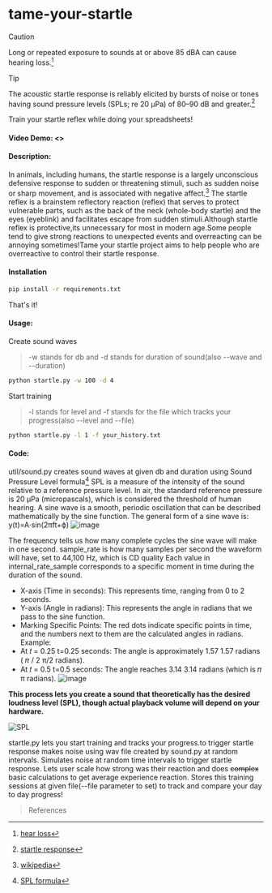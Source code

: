 # tame-your-startle
> [!CAUTION]
> Long or repeated exposure to sounds at or above 85 dBA can cause hearing loss.[^1]

> [!TIP]
> The acoustic startle response is reliably elicited by bursts of noise or tones having sound pressure levels (SPLs; re 20 μPa) of 80–90 dB and greater.[^2]

Train your startle reflex while doing your spreadsheets!
#### Video Demo: <>
#### Description:
In animals, including humans, the startle response is a largely unconscious defensive response to sudden or threatening stimuli, such as sudden noise or sharp movement, and is associated with negative affect.[^3] The startle reflex is a brainstem reflectory reaction (reflex) that serves to protect vulnerable parts, such as the back of the neck (whole-body startle) and the eyes (eyeblink) and facilitates escape from sudden stimuli.Although startle reflex is protective,its unnecessary for most in modern age.Some people tend to give strong reactions to unexpected events and overreacting can be annoying sometimes!Tame your startle project aims to help people who are overreactive to control their startle response.
#### Installation
```bash
pip install -r requirements.txt
```
That's it!

#### Usage:
Create sound waves
> -w stands for db and -d stands for duration of sound(also --wave and --duration)
```bash
python startle.py -w 100 -d 4
```
Start training
> -l stands for level and -f stands for the file which tracks your progress(also --level and --file)
```bash
python startle.py -l 1 -f your_history.txt
```
#### Code:
util/sound.py creates sound waves at given db and duration using Sound Pressure Level formula[^4]
SPL is a measure of the intensity of the sound relative to a reference pressure level. In air, the standard reference pressure is 20 µPa (micropascals), which is considered the threshold of human hearing.
A sine wave is a smooth, periodic oscillation that can be described mathematically by the sine function. The general form of a sine wave is:
y(t)=A⋅sin(2πft+ϕ)
![image](https://github.com/user-attachments/assets/f45b28d4-614e-4716-9e3c-1e2a8b2bbbd8)

The frequency tells us how many complete cycles the sine wave will make in one second.
sample_rate is how many samples per second the waveform will have, set to 44,100 Hz, which is CD quality
Each value in internal_rate_sample corresponds to a specific moment in time during the duration of the sound.
- X-axis (Time in seconds): This represents time, ranging from 0 to 2 seconds.
- Y-axis (Angle in radians): This represents the angle in radians that we pass to the sine function.
- Marking Specific Points: The red dots indicate specific points in time, and the numbers next to them are the calculated angles in radians.
Example:
- At 𝑡 = 0.25 t=0.25 seconds: The angle is approximately 1.57 1.57 radians ( 𝜋 / 2 π/2 radians).
- At 𝑡 = 0.5 t=0.5 seconds: The angle reaches 3.14 3.14 radians (which is 𝜋 π radians).
![image](https://github.com/user-attachments/assets/07a6839a-f4a1-4acd-bbe7-152e49a8c151)


**This process lets you create a sound that theoretically has the desired loudness level (SPL), though actual playback volume will depend on your hardware.**


![SPL](https://www.thermaxxjackets.com/wp-content/uploads/2015/02/Screen-Shot-2015-02-26-at-11.18.51-AM-300x155.png)

startle.py lets you start training and tracks your progress.to trigger startle response makes noise using wav file created by sound.py at random intervals.
Simulates noise at random time intervals to trigger startle response.
Lets user scale how strong was their reaction and does ~~complex~~ basic calculations to get average experience reaction.
Stores this training sessions at given file(--file parameter to set) to track and compare your day to day progress!


>References

[^1]: [hear loss](https://www.nidcd.nih.gov/news/2020/do-you-know-how-loud-too-loud#:~:text=Sound%20is%20measured%20in%20units,dBA%20can%20cause%20hearing%20loss.)

[^2]:  [startle response](https://www.sciencedirect.com/topics/medicine-and-dentistry/startle-response)

[^3]:  [wikipedia](https://en.wikipedia.org/wiki/Startle_response)

[^4]:  [SPL formula](https://blog.thermaxxjackets.com/sound-pressure-math-made-easy)
